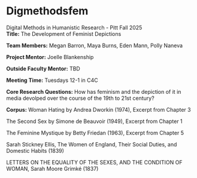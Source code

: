 # Digmethodsfem
Digital Methods in Humanistic Research - Pitt Fall 2025  
**Title:** The Development of Feminist Depictions

**Team Members:** Megan Barron, Maya Burns, Eden Mann, Polly Naneva

**Project Mentor:** Joelle Blankenship

**Outside Faculty Mentor:** TBD

**Meeting Time:** Tuesdays 12-1 in C4C

**Core Research Questions:** How has feminism and the depiction of it in media devolped over the course of the 19th to 21st century?

**Corpus:** 
Woman Hating by Andrea Dworkin (1974), Excerpt from Chapter 3

The Second Sex by Simone de Beauvoir (1949), Excerpt from Chapter 1

The Feminine Mystique by Betty Friedan (1963), Excerpt from Chapter 5

Sarah Stickney Ellis, The Women of England, Their Social Duties, and Domestic Habits
(1839)

LETTERS ON THE EQUALITY OF THE SEXES, AND THE CONDITION OF WOMAN, Sarah Moore Grimké (1837)
